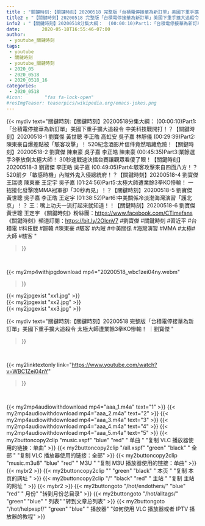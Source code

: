 ```yaml
---
title : "關鍵時刻:【關鍵時刻】20200518 完整版「台積電停接華為新訂單」美國下重手擴大追殺令 太極大師遭業餘3拳KO慘輸！ ｜劉寶傑 "
title2 : "【關鍵時刻】20200518 完整版「台積電停接華為新訂單」美國下重手擴大追殺令 太極大師遭業餘3拳KO慘輸！ ｜劉寶傑 "
info2 : "【關鍵時刻】20200518分集大綱：  (00:00:10)Part1:「台積電停接華為新訂單」美國下重手擴大追殺令 中美科技戰開打！？【關鍵時刻】20200518-1 劉寶傑 黃世聰 李正皓 高虹安 吳子嘉 林靜儀  (00:29:39)Part2:陳東豪自爆差點被「駭客攻擊」！ 520紀念酒影片信件竟然暗藏危險！【關鍵時刻】20200518-2 劉寶傑 陳東豪 吳子嘉 李正皓 陳東豪  (00:45:35)Part3:業餘選手3拳放倒太極大師！ 30秒速戰速決擂台賽讓觀眾看傻了眼！【關鍵時刻】20200518-3 劉寶傑 李正皓 吳子嘉  (00:49:05)Part4:駭客攻擊來自四面八方！？520前夕「敏感時機」內賊外鬼入侵總統府！？【關鍵時刻】20200518-4 劉寶傑 王瑞德 陳東豪 王定宇 吳子嘉  (01:24:56)Part5:太極大師遭業餘3拳KO慘輸！ 一招接化發擊敗MMA冠軍卻「30秒再見」！？【關鍵時刻】20200518-5 劉寶傑 黃世聰 吳子嘉 李正皓 王定宇  (01:38:52)Part6:中美關係冷淡渤海灣演習「護北京」！？ 王：嘴上功夫一流打起來就知道！！【關鍵時刻】20200518-6 劉寶傑 黃世聰 王定宇  《關鍵時刻》粉絲團：https://www.facebook.com/CTimefans 《關鍵時刻》頻道訂閱：https://bit.ly/2OlcnV7  #劉寶傑 #關鍵時刻 #習近平 #台積電 #科技戰 #罷韓 #陳東豪 #駭客 #內賊 #中美關係 #海灣演習 #MMA #太極#大師 #駭客 "
date:        2020-05-18T16:55:46-07:00
author:
 - youtube_關鍵時刻
tags:
 - youtube
 - 關鍵時刻
 - youtube_關鍵時刻
 - 2020_05
 - 2020_0518
 - 2020_0518_16
categories:
 - 2020_0518
#icon:        "fas fa-lock-open"
#resImgTeaser: teaserpics/wikipedia.org/emacs-jokes.png
---
```


{{< mydiv text="關鍵時刻:【關鍵時刻】20200518分集大綱：  (00:00:10)Part1:「台積電停接華為新訂單」美國下重手擴大追殺令 中美科技戰開打！？【關鍵時刻】20200518-1 劉寶傑 黃世聰 李正皓 高虹安 吳子嘉 林靜儀  (00:29:39)Part2:陳東豪自爆差點被「駭客攻擊」！ 520紀念酒影片信件竟然暗藏危險！【關鍵時刻】20200518-2 劉寶傑 陳東豪 吳子嘉 李正皓 陳東豪  (00:45:35)Part3:業餘選手3拳放倒太極大師！ 30秒速戰速決擂台賽讓觀眾看傻了眼！【關鍵時刻】20200518-3 劉寶傑 李正皓 吳子嘉  (00:49:05)Part4:駭客攻擊來自四面八方！？520前夕「敏感時機」內賊外鬼入侵總統府！？【關鍵時刻】20200518-4 劉寶傑 王瑞德 陳東豪 王定宇 吳子嘉  (01:24:56)Part5:太極大師遭業餘3拳KO慘輸！ 一招接化發擊敗MMA冠軍卻「30秒再見」！？【關鍵時刻】20200518-5 劉寶傑 黃世聰 吳子嘉 李正皓 王定宇  (01:38:52)Part6:中美關係冷淡渤海灣演習「護北京」！？ 王：嘴上功夫一流打起來就知道！！【關鍵時刻】20200518-6 劉寶傑 黃世聰 王定宇  《關鍵時刻》粉絲團：https://www.facebook.com/CTimefans 《關鍵時刻》頻道訂閱：https://bit.ly/2OlcnV7  #劉寶傑 #關鍵時刻 #習近平 #台積電 #科技戰 #罷韓 #陳東豪 #駭客 #內賊 #中美關係 #海灣演習 #MMA #太極#大師 #駭客 "
>}}
<br>


{{< my2mp4withjpgdownload mp4="20200518_wbc1zei04ny.webm"
>}}

{{< my2jpgexist "xx1.jpg" >}}<br>
{{< my2jpgexist "xx2.jpg" >}}<br>
{{< my2jpgexist "xx3.jpg" >}}<br>



{{< mydiv text="關鍵時刻:【關鍵時刻】20200518 完整版「台積電停接華為新訂單」美國下重手擴大追殺令 太極大師遭業餘3拳KO慘輸！ ｜劉寶傑 "
>}}
<br>

{{< my2linktextonly link="https://www.youtube.com/watch?v=WBC1Zei04nY"
>}}


<br>

{{< my2mp4audiowithdownload mp4="aaa_1.m4a"    text="1" >}}
{{< my2mp4audiowithdownload mp4="aaa_2.m4a"    text="2" >}}
{{< my2mp4audiowithdownload mp4="aaa_3.m4a"    text="3" >}}
{{< my2mp4audiowithdownload mp4="aaa_4.m4a"    text="4" >}}
{{< my2mp4audiowithdownload mp4="aaa_5.m4a"    text="5" >}}
{{< my2buttoncopy2clip "music.xspf"        "blue"   "red"    " 单曲 "  "复制 VLC 播放器使用的链接：单曲" >}} {{< my2buttoncopy2clip "/all.xspf"         "green"  "black"  " 全部 "  "复制 VLC 播放器使用的链接：全部" >}} {{< my2buttoncopy2clip "music.m3u8"        "blue"   "red"    " M3U  "    "复制 M3U 播放器使用的链接：单曲" >}} {{< mybr2 >}} {{< my2buttoncopy2clip ""                  "green"  "black"  " 本页 "    "复制 本页的网址 " >}} {{< my2buttoncopy2clip "/"                 "black"  "red"    " 主站 "    "复制 主站的网址 " >}} {{< mybr2 >}} {{< my2buttongoto      "/hot/endothers/"   "blue"   "red"    " 月份"   "转到月份总目录" >}} {{< my2buttongoto      "/hot/alltags/"     "green"  "blue"   " 列表"   "转到文章总列表" >}} {{< my2buttongoto      "/hot/helpxspf/"    "green"  "blue"   " 播放器" "如何使用 VLC 播放器或者 IPTV 播放器的教程" >}} 
